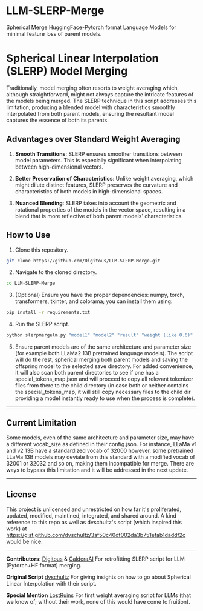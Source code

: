 # LLM-SLERP-Merge
Spherical Merge HuggingFace-Pytorch format Language Models for minimal feature loss of parent models.

# Spherical Linear Interpolation (SLERP) Model Merging

Traditionally, model merging often resorts to weight averaging which, although straightforward, might not always capture the intricate features of the models being merged. The SLERP technique in this script addresses this limitation, producing a blended model with characteristics smoothly interpolated from both parent models, ensuring the resultant model captures the essence of both its parents.

## Advantages over Standard Weight Averaging

1. **Smooth Transitions**: SLERP ensures smoother transitions between model parameters. This is especially significant when interpolating between high-dimensional vectors.
  
2. **Better Preservation of Characteristics**: Unlike weight averaging, which might dilute distinct features, SLERP preserves the curvature and characteristics of both models in high-dimensional spaces.

3. **Nuanced Blending**: SLERP takes into account the geometric and rotational properties of the models in the vector space, resulting in a blend that is more reflective of both parent models' characteristics.

## How to Use

1. Clone this repository.
```bash
git clone https://github.com/Digitous/LLM-SLERP-Merge.git
```
2. Navigate to the cloned directory.
```bash
cd LLM-SLERP-Merge
```
3. (Optional) Ensure you have the proper dependencies: numpy, torch, transformers, tkinter, and colorama; you can install them using:
```bash
pip install -r requirements.txt
```
4. Run the SLERP script.
```bash
python slerpmergelm.py "model1" "model2" "result" "weight (like 0.6)"
```
5. Ensure parent models are of the same architecture and parameter size (for example both LLaMa2 13B pretrained language models). The script will do the rest, spherical merging both parent models and saving the offspring model to the selected save directory. For added convenience, it will also scan both parent directories to see if one has a special_tokens_map.json and will proceed to copy all relevant tokenizer files from there to the child directory (in case both or neither contains the special_tokens_map, it will still copy necessary files to the child dir providing a model instantly ready to use when the process is complete).

---

## Current Limitation

Some models, even of the same architecture and parameter size, may have a different vocab_size as defined in their config.json. For instance, LLaMa v1 and v2 13B have a standardized vocab of 32000 however, some pretrained LLaMa 13B models may deviate from this standard with a modified vocab of 32001 or 32032 and so on, making them incompatible for merge. There are ways to bypass this limitation and it will be addressed in the next update.

---

## License

This project is unlicensed and unrestricted on how far it's proliferated, updated, modified, maintined, integrated, and shared around. A kind reference to this repo as well as dvschultz's script (which inspired this work) at https://gist.github.com/dvschultz/3af50c40df002da3b751efab1daddf2c would be nice.

---

**Contributors**: [Digitous](https://github.com/Digitous) & [CalderaAI](https://huggingface.co/CalderaAI) For retrofitting SLERP script for LLM (Pytorch+HF format) merging.

**Original Script** [dvschultz](https://gist.github.com/dvschultz/3af50c40df002da3b751efab1daddf2c) For giving insights on how to go about Spherical Linear Interpolation with their script.

**Special Mention** [LostRuins](https://github.com/LostRuins) For first weight averaging script for LLMs (that we know of; without their work, none of this would have come to fruition).
